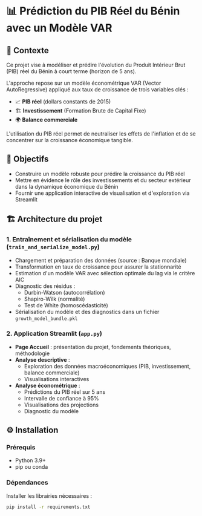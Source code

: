 # 📊 Prédiction du PIB Réel du Bénin avec un Modèle VAR

## 📝 Contexte

Ce projet vise à modéliser et prédire l'évolution du Produit Intérieur Brut (PIB) réel du Bénin à court terme (horizon de 5 ans).

L'approche repose sur un modèle économétrique VAR (Vector AutoRegressive) appliqué aux taux de croissance de trois variables clés :

* 📈 **PIB réel** (dollars constants de 2015)
* 🏗️ **Investissement** (Formation Brute de Capital Fixe)
* 🌍 **Balance commerciale**

L'utilisation du PIB réel permet de neutraliser les effets de l'inflation et de se concentrer sur la croissance économique tangible.

## 🎯 Objectifs

* Construire un modèle robuste pour prédire la croissance du PIB réel
* Mettre en évidence le rôle des investissements et du secteur extérieur dans la dynamique économique du Bénin
* Fournir une application interactive de visualisation et d'exploration via Streamlit

## 🏗️ Architecture du projet

### 1. Entraînement et sérialisation du modèle (`train_and_serialize_model.py`)

* Chargement et préparation des données (source : Banque mondiale)
* Transformation en taux de croissance pour assurer la stationnarité
* Estimation d'un modèle VAR avec sélection optimale du lag via le critère AIC
* Diagnostic des résidus :
  * Durbin-Watson (autocorrélation)
  * Shapiro-Wilk (normalité)
  * Test de White (homoscédasticité)
* Sérialisation du modèle et des diagnostics dans un fichier `growth_model_bundle.pkl`

### 2. Application Streamlit (`app.py`)

* **Page Accueil** : présentation du projet, fondements théoriques, méthodologie
* **Analyse descriptive** :
  * Exploration des données macroéconomiques (PIB, investissement, balance commerciale)
  * Visualisations interactives
* **Analyse économétrique** :
  * Prédictions du PIB réel sur 5 ans
  * Intervalle de confiance à 95%
  * Visualisations des projections
  * Diagnostic du modèle

## ⚙️ Installation

### Prérequis

* Python 3.9+
* pip ou conda

### Dépendances

Installer les librairies nécessaires :

```bash
pip install -r requirements.txt
